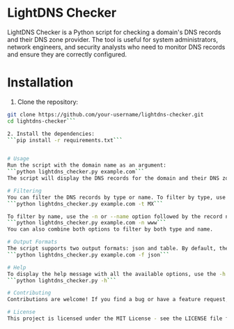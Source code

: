 # LightDNS Checker

LightDNS Checker is a Python script for checking a domain's DNS records and their DNS zone provider. The tool is useful for system administrators, network engineers, and security analysts who need to monitor DNS records and ensure they are correctly configured.

# Installation
1. Clone the repository:
```bash
git clone https://github.com/your-username/lightdns-checker.git
cd lightdns-checker```

2. Install the dependencies:
```pip install -r requirements.txt```


# Usage
Run the script with the domain name as an argument:
```python lightdns_checker.py example.com```
The script will display the DNS records for the domain and their DNS zone provider.

# Filtering
You can filter the DNS records by type or name. To filter by type, use the -t or --type option followed by the record type (e.g., A, MX, NS, TXT, etc.):
```python lightdns_checker.py example.com -t MX```

To filter by name, use the -n or --name option followed by the record name:
```python lightdns_checker.py example.com -n www```
You can also combine both options to filter by both type and name.

# Output Formats
The script supports two output formats: json and table. By default, the output is displayed in a human-readable table format. To output in JSON format, use the -f or --format option:
```python lightdns_checker.py example.com -f json```

# Help
To display the help message with all the available options, use the -h or --help option:
```python lightdns_checker.py -h```

# Contributing
Contributions are welcome! If you find a bug or have a feature request, please open an issue or submit a pull request.

# License
This project is licensed under the MIT License - see the LICENSE file for details.
